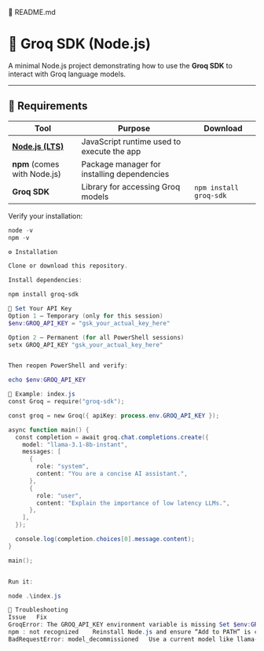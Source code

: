 📘 README.md
# 🚀 Groq SDK (Node.js)

A minimal Node.js project demonstrating how to use the **Groq SDK** to interact with Groq language models.

---

## 🧩 Requirements

| Tool | Purpose | Download |
|------|----------|-----------|
| **[Node.js (LTS)](https://nodejs.org/en/download)** | JavaScript runtime used to execute the app | |
| **npm** (comes with Node.js) | Package manager for installing dependencies | |
| **Groq SDK** | Library for accessing Groq models | `npm install groq-sdk` |

Verify your installation:
```powershell
node -v
npm -v

⚙️ Installation

Clone or download this repository.

Install dependencies:

npm install groq-sdk

🔑 Set Your API Key
Option 1 — Temporary (only for this session)
$env:GROQ_API_KEY = "gsk_your_actual_key_here"

Option 2 — Permanent (for all PowerShell sessions)
setx GROQ_API_KEY "gsk_your_actual_key_here"


Then reopen PowerShell and verify:

echo $env:GROQ_API_KEY

🧠 Example: index.js
const Groq = require("groq-sdk");

const groq = new Groq({ apiKey: process.env.GROQ_API_KEY });

async function main() {
  const completion = await groq.chat.completions.create({
    model: "llama-3.1-8b-instant",
    messages: [
      {
        role: "system",
        content: "You are a concise AI assistant.",
      },
      {
        role: "user",
        content: "Explain the importance of low latency LLMs.",
      },
    ],
  });

  console.log(completion.choices[0].message.content);
}

main();


Run it:

node .\index.js

🧩 Troubleshooting
Issue	Fix
GroqError: The GROQ_API_KEY environment variable is missing	Set $env:GROQ_API_KEY or restart terminal
npm : not recognized	Reinstall Node.js and ensure “Add to PATH” is checked
BadRequestError: model_decommissioned	Use a current model like llama-3.1-8b-instant or llama-3.3-70b-versatile